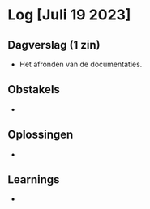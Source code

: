 # Log [Juli 19 2023]


## Dagverslag (1 zin)
- Het afronden van de documentaties. 

## Obstakels
- 

## Oplossingen
- 

## Learnings
- 